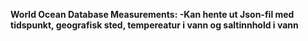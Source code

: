 <b> World Ocean Database Measurements:
-Kan hente ut Json-fil med tidspunkt, geografisk sted, tempereatur i vann og saltinnhold i vann
